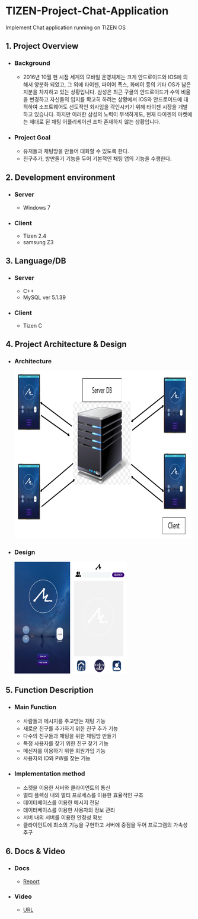 # TIZEN-Project-Chat-Application
Implement Chat application running on TIZEN OS

## 1. Project Overview 
+ ### Background 
  * 2016년 10월 현 시점 세계의 모바일 운영체제는 크게 안드로이드와 IOS에 의해서 양분화 되었고, 
  그 외에 타이젠, 파이어 폭스, 화에이 등의 기타 OS가 남은 지분을 차지하고 있는 상황입니다. 
  삼성은 최근 구글의 안드로이드가 수익 비율을 변경하고 자신들의 입지를 확고히 하려는 상황에서 
  IOS와 안드로이드에 대적하여 소프트웨어도 선도적인 회사임을 각인시키기 위해 타이젠 시장을 개발하고 있습니다. 
  하지만 이러한 삼성의 노력이 무색하게도, 현재 타이젠의 마켓에는 제대로 된 채팅 어플리케이션 조차 존재하지 않는 상황입니다.

+ ### Project Goal
  * 유저들과 채팅방을 만들어 대화할 수 있도록 한다. 
  * 친구추가, 방만들기 기능을 두어 기본적인 채팅 앱의 기능을 수행한다.

## 2. Development environment
+ ### Server
  * Windows 7
+ ### Client
  * Tizen 2.4
  * samsung Z3
  
## 3. Language/DB
+ ### Server
  * C++
  * MySQL ver 5.1.39
+ ### Client
  * Tizen C
  
## 4. Project Architecture & Design
+ ### Architecture
   <img src="pics/Architecture.png" width="700" height="450">
+ ### Design
   <img src="pics/main.png" width="150" height="300">
   <img src="pics/main2.png" width="150" height="300">
   
## 5. Function Description
+ ### Main Function
  * 사람들과 메시지를 주고받는 채팅 기능
  * 새로운 친구를 추가하기 위한 친구 추가 기능
  * 다수의 친구들과 채팅을 위한 채팅방 만들기
  * 특정 사용자를 찾기 위한 친구 찾기 기능
  * 메신저를 이용하기 위한 회원가입 기능 
  * 사용자의 ID와 PW를 찾는 기능
+ ### Implementation method
  * 소켓을 이용한 서버와 클라이언트의 통신
  * 멀티 플렉싱 내의 멀티 프로세스를 이용한 효율적인 구조
  * 데이터베이스를 이용한 메시지 전달 
  * 데이터베이스를 이용한 사용자의 정보 관리 
  * 서버 내의 서버를 이용한 안정성 확보
  * 클라이언트에 최소의 기능을 구현하고 서버에 중점을 두어 프로그램의 가속성 추구 
  
## 6. Docs & Video
+ ### Docs
  * [Report](docs/Report.docx)
+ ### Video
  * [URL](https://www.youtube.com/watch?v=B9oF-xEzNqg&feature=youtu.be)
